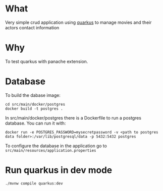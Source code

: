 # What

Very simple crud application using [quarkus](www.quarkus.io) to manage movies and their actors contact information

# Why

To test quarkus with panache extension.

# Database

To build the dabase image:

```
cd src/main/docker/postgres
docker build -t postgres .
```

In src/main/docker/postgres there is a Dockerfile to run a postgres database. You can run it with:

```
docker run -e POSTGRES_PASSWORD=mysecretpassword -v <path to postgres data folder>:/var/lib/postgresql/data -p 5432:5432 postgres
```

To configure the database in the application go to `src/main/resources/application.properties`

# Run quarkus in dev mode

```
./mvnw compile quarkus:dev
```
